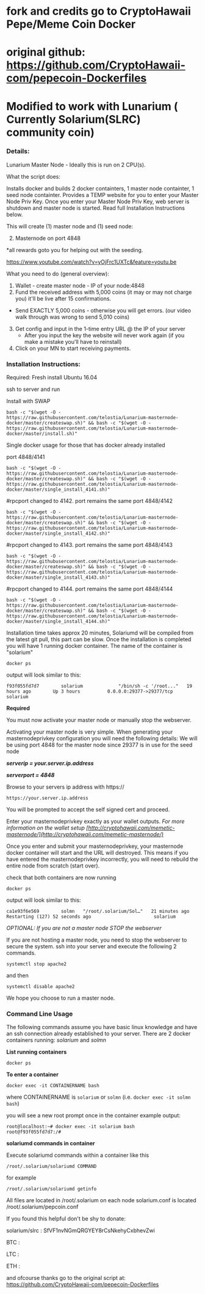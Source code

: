 # fork and credits go to CryptoHawaii Pepe/Meme Coin Docker 
# original github: https://github.com/CryptoHawaii-com/pepecoin-Dockerfiles
# Modified to work with Lunarium ( Currently Solarium(SLRC) community coin)

### Details:
Lunarium Master Node - Ideally this is run on 2 CPU(s).

What the script does: 

Installs docker and builds 2 docker containters, 1 master node containter, 1 seed node containter.  Provides a TEMP website for you to enter your Master Node Priv Key.  Once you enter your Master Node Priv Key, web server is shutdown and master node is started. Read full Installation Instructions below.


This will create (1) master node and (1) seed node: 

2. Masternode on port 4848

*all rewards goto you for helping out with the seeding. 

https://www.youtube.com/watch?v=yOjFrc1UXTc&feature=youtu.be

What you need to do (general overview):

1. Wallet - create master node - IP of your node:4848 
2. Fund the received address with 5,000 coins (it may or may not charge you) it'll be live after 15 confirmations. 
  - Send EXACTLY 5,000 coins - otherwise you will get errors. (our video walk through was wrong to send 5,010 coins)
3. Get config and input in the 1-time entry URL @ the IP of your server
   - After you input the key the website will never work again (if you make a mistake you'll have to reinstall)
4. Click on your MN to start receiving payments.

### Installation Instructions:

Required: Fresh install Ubuntu 16.04

ssh to server and run

Install with SWAP
```
bash -c "$(wget -O - https://raw.githubusercontent.com/telostia/Lunarium-masternode-docker/master/createswap.sh)" && bash -c "$(wget -O - https://raw.githubusercontent.com/telostia/Lunarium-masternode-docker/master/install.sh)"
```

Single docker usage for those that has docker already installed

port 4848/4141
```
bash -c "$(wget -O - https://raw.githubusercontent.com/telostia/Lunarium-masternode-docker/master/createswap.sh)" && bash -c "$(wget -O - https://raw.githubusercontent.com/telostia/Lunarium-masternode-docker/master/single_install_4141.sh)"
```
#rpcport changed to 4142. port remains the same
port 4848/4142
```
bash -c "$(wget -O - https://raw.githubusercontent.com/telostia/Lunarium-masternode-docker/master/createswap.sh)" && bash -c "$(wget -O - https://raw.githubusercontent.com/telostia/Lunarium-masternode-docker/master/single_install_4142.sh)"
```

#rpcport changed to 4143. port remains the same
port 4848/4143
```
bash -c "$(wget -O - https://raw.githubusercontent.com/telostia/Lunarium-masternode-docker/master/createswap.sh)" && bash -c "$(wget -O - https://raw.githubusercontent.com/telostia/Lunarium-masternode-docker/master/single_install_4143.sh)"
```

#rpcport changed to 4144. port remains the same
port 4848/4144
```
bash -c "$(wget -O - https://raw.githubusercontent.com/telostia/Lunarium-masternode-docker/master/createswap.sh)" && bash -c "$(wget -O - https://raw.githubusercontent.com/telostia/Lunarium-masternode-docker/master/single_install_4144.sh)"
```

Installation time takes approx 20 minutes, Solariumd will be compiled from the latest git pull, this part can be slow.
Once the installation is completed you will have 1 running docker container. The name of the container is "solarium"

`docker ps` 

output will look similar to this:

```f93f055fd7d7        solarium             "/bin/sh -c '/root..."   19 hours ago        Up 3 hours          0.0.0.0:29377->29377/tcp   solarium```

**Required** 

You must now activate your master node or manually stop the webserver.

Activating your master node is very simple. 
When generating your masternodeprivkey configuration you will need the following details:
We will be using port 4848 for the master node since 29377 is in use for the seed node

***serverip = your.server.ip.address***

***serverport = 4848***

Browse to your servers ip address with https://

`https://your.server.ip.address`

You will be prompted to accept the self signed cert and proceed.

Enter your masternodeprivkey exactly as your wallet outputs. *For more information on the wallet setup [http://cryptohawaii.com/memetic-masternode/](http://cryptohawaii.com/memetic-masternode/)*

Once you enter and submit your masternodeprivkey, your masternode docker container will start and the URL will destroyed. This means if you have entered the masternodeprivkey incorrectly, you will need to rebuild the entire node from scratch (start over).

check that both containers are now running

`docker ps`

output will look similar to this:
```
ca1e93f6e569        solmn   "/root/.solarium/Sol…"   21 minutes ago      Restarting (127) 52 seconds ago                       solarium
```
*OPTIONAL: If you are not a master node STOP the webserver*

If you are not hosting a master node, you need to stop the webserver to secure the system.
ssh into your server and execute the following 2 commands.

`systemctl stop apache2`

and then

`systemctl disable apache2`

We hope you choose to run a master node.


### Command Line Usage

The following commands assume you have basic linux knowledge and have an ssh connection already established to your server. 
There are 2 docker containers running: *solarium* and *solmn*

**List running containers**

`docker ps`

**To enter a container**

`docker exec -it CONTAINERNAME bash`

where CONTAINERNAME is `solarium` or `solmn` (i.e. `docker exec -it solmn bash`)

you will see a new root prompt once in the container 
example output:
```
root@localhost:~# docker exec -it solarium bash
root@f93f055fd7d7:/#
```

**solariumd commands in container**

Execute solariumd commands within a container like this

`/root/.solarium/solariumd COMMAND`

for example

`/root/.solarium/solariumd getinfo`

All files are located in /root/.solarium on each node
solarium.conf is located /root/.solarium/pepcoin.conf

If you found this helpful don't be shy to donate:

solarium/slrc : SfVF1nvNGmQRGYEY8rCsNkehyCxbhevZwi

BTC : 

LTC : 

ETH : 


and ofcourse thanks go to the original script at: https://github.com/CryptoHawaii-com/pepecoin-Dockerfiles






 
